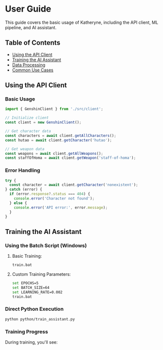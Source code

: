 # User Guide

This guide covers the basic usage of Katheryne, including the API client, ML pipeline, and AI assistant.

## Table of Contents
- [Using the API Client](#using-the-api-client)
- [Training the AI Assistant](#training-the-ai-assistant)
- [Data Processing](#data-processing)
- [Common Use Cases](#common-use-cases)

## Using the API Client

### Basic Usage

```typescript
import { GenshinClient } from './src/client';

// Initialize client
const client = new GenshinClient();

// Get character data
const characters = await client.getAllCharacters();
const hutao = await client.getCharacter('hutao');

// Get weapon data
const weapons = await client.getAllWeapons();
const staffOfHoma = await client.getWeapon('staff-of-homa');
```

### Error Handling

```typescript
try {
  const character = await client.getCharacter('nonexistent');
} catch (error) {
  if (error.response?.status === 404) {
    console.error('Character not found');
  } else {
    console.error('API error:', error.message);
  }
}
```

## Training the AI Assistant

### Using the Batch Script (Windows)

1. Basic Training:
   ```bash
   train.bat
   ```

2. Custom Training Parameters:
   ```bash
   set EPOCHS=5
   set BATCH_SIZE=64
   set LEARNING_RATE=0.002
   train.bat
   ```

### Direct Python Execution

```bash
python python/train_assistant.py
```

### Training Progress

During training, you'll see:
